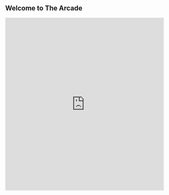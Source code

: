## Welcome to The Arcade
<iframe src="https://pickerwheel.com/emb?choices=Water,Break,DoodleApr&mute=false" width="100%" height="550px" scrolling="no" frameborder="0"></iframe>
